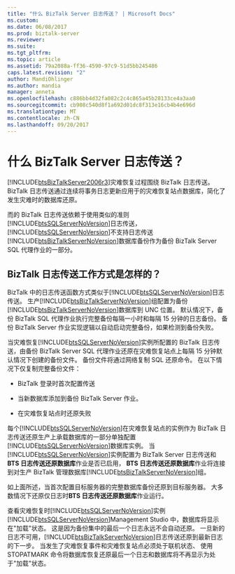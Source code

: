```yaml
---
title: "什么 BizTalk Server 日志传送？ | Microsoft Docs"
ms.custom: 
ms.date: 06/08/2017
ms.prod: biztalk-server
ms.reviewer: 
ms.suite: 
ms.tgt_pltfrm: 
ms.topic: article
ms.assetid: 79a2088a-ff36-4590-97c9-51d5bb245486
caps.latest.revision: "2"
author: MandiOhlinger
ms.author: mandia
manager: anneta
ms.openlocfilehash: c886bb4d32fa082c2c4c865a45b28133ce4a3aa0
ms.sourcegitcommit: cb908c540d8f1a692d01dc8f313e16cb4b4e696d
ms.translationtype: MT
ms.contentlocale: zh-CN
ms.lasthandoff: 09/20/2017
---
```

# <a name="what-is-biztalk-server-log-shipping"></a>什么 BizTalk Server 日志传送？
[!INCLUDE[btsBizTalkServer2006r3](../includes/btsbiztalkserver2006r3-md.md)]灾难恢复过程围绕 BizTalk 日志传送。 BizTalk 日志传送通过连续将事务日志更新应用于的灾难恢复站点数据库，简化了发生灾难时的数据库还原。  
  
 而的 BizTalk 日志传送依赖于使用类似的准则[!INCLUDE[btsSQLServerNoVersion](../includes/btssqlservernoversion-md.md)]日志传送，[!INCLUDE[btsSQLServerNoVersion](../includes/btssqlservernoversion-md.md)]不支持日志传送[!INCLUDE[btsBizTalkServerNoVersion](../includes/btsbiztalkservernoversion-md.md)]数据库备份作为备份 BizTalk Server SQL 代理作业的一部分。  
  
## <a name="how-does-biztalk-log-shipping-work"></a>BizTalk 日志传送工作方式是怎样的？  
 BizTalk 中的日志传送函数方式类似于[!INCLUDE[btsSQLServerNoVersion](../includes/btssqlservernoversion-md.md)]日志传送。 生产[!INCLUDE[btsBizTalkServerNoVersion](../includes/btsbiztalkservernoversion-md.md)]组配置为备份[!INCLUDE[btsBizTalkServerNoVersion](../includes/btsbiztalkservernoversion-md.md)]数据库到 UNC 位置。 默认情况下，备份 BizTalk SQL 代理作业执行完整备份每隔一小时和每隔 15 分钟的日志备份。 备份 BizTalk Server 作业实现逻辑以自动启动完整备份，如果检测到备份失败。  
  
 当灾难恢复[!INCLUDE[btsSQLServerNoVersion](../includes/btssqlservernoversion-md.md)]实例所配置的 BizTalk 日志传送，由备份 BizTalk Server SQL 代理作业还原在灾难恢复站点上每隔 15 分钟默认情况下创建的备份文件。 备份文件将通过网络复制 SQL 还原命令。 在以下情况下仅复制完整备份文件：  
  
-   BizTalk 登录时首次配置传送  
  
-   当新数据库添加到备份 BizTalk Server 作业。  
  
-   在灾难恢复站点时还原失败  
  
 每个[!INCLUDE[btsSQLServerNoVersion](../includes/btssqlservernoversion-md.md)]在灾难恢复站点的实例作为 BizTalk 日志传送还原生产上承载数据库的一部分单独配置[!INCLUDE[btsSQLServerNoVersion](../includes/btssqlservernoversion-md.md)]数据库实例。 当[!INCLUDE[btsSQLServerNoVersion](../includes/btssqlservernoversion-md.md)]实例配置为 BizTalk Server 日志传送和**BTS 日志传送还原数据库**作业是否已启用， **BTS 日志传送还原数据库**作业将连接到对生产 BizTalk 管理数据库[!INCLUDE[btsBizTalkServerNoVersion](../includes/btsbiztalkservernoversion-md.md)]组。  
  
 如上面所述，当首次配置目标服务器的完整数据库备份还原到目标服务器。 大多数情况下还原仅日志时**BTS 日志传送还原数据库**作业运行。  
  
 查看灾难恢复时[!INCLUDE[btsSQLServerNoVersion](../includes/btssqlservernoversion-md.md)]实例[!INCLUDE[btsSQLServerNoVersion](../includes/btssqlservernoversion-md.md)]Management Studio 中，数据库将显示在"加载"状态。 这是因为备份集中的最后一个日志永远不会自动还原。 一旦新的日志不可用，[!INCLUDE[btsBizTalkServerNoVersion](../includes/btsbiztalkservernoversion-md.md)]日志传送还原到最新日志的下一步。 当发生了灾难恢复事件和灾难恢复站点必须处于联机状态、 使用 STOPATMARK 命令将数据库恢复还原最后一个日志和数据库将不再显示为处于"加载"状态。